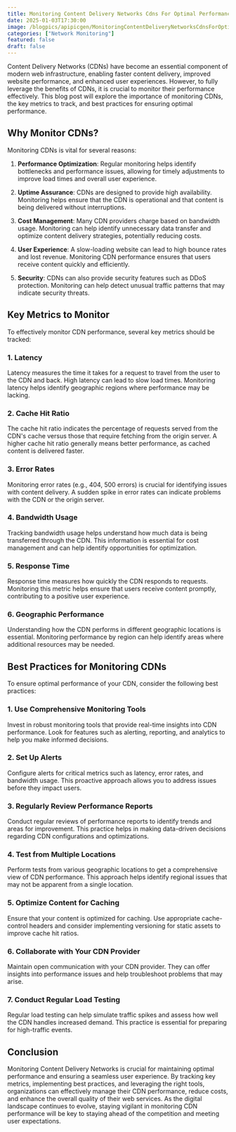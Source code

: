 ```yaml
---
title: Monitoring Content Delivery Networks Cdns For Optimal Performance
date: 2025-01-03T17:30:00
image: /blogpics/apipicgen/MonitoringContentDeliveryNetworksCdnsForOptimalPerformance-0C3LQ7Q0U7.jpg
categories: ["Network Monitoring"]
featured: false
draft: false
---
```

Content Delivery Networks (CDNs) have become an essential component of modern web infrastructure, enabling faster content delivery, improved website performance, and enhanced user experiences. However, to fully leverage the benefits of CDNs, it is crucial to monitor their performance effectively. This blog post will explore the importance of monitoring CDNs, the key metrics to track, and best practices for ensuring optimal performance.

## Why Monitor CDNs?

Monitoring CDNs is vital for several reasons:

1. **Performance Optimization**: Regular monitoring helps identify bottlenecks and performance issues, allowing for timely adjustments to improve load times and overall user experience.

2. **Uptime Assurance**: CDNs are designed to provide high availability. Monitoring helps ensure that the CDN is operational and that content is being delivered without interruptions.

3. **Cost Management**: Many CDN providers charge based on bandwidth usage. Monitoring can help identify unnecessary data transfer and optimize content delivery strategies, potentially reducing costs.

4. **User Experience**: A slow-loading website can lead to high bounce rates and lost revenue. Monitoring CDN performance ensures that users receive content quickly and efficiently.

5. **Security**: CDNs can also provide security features such as DDoS protection. Monitoring can help detect unusual traffic patterns that may indicate security threats.

## Key Metrics to Monitor

To effectively monitor CDN performance, several key metrics should be tracked:

### 1. **Latency**

Latency measures the time it takes for a request to travel from the user to the CDN and back. High latency can lead to slow load times. Monitoring latency helps identify geographic regions where performance may be lacking.

### 2. **Cache Hit Ratio**

The cache hit ratio indicates the percentage of requests served from the CDN's cache versus those that require fetching from the origin server. A higher cache hit ratio generally means better performance, as cached content is delivered faster.

### 3. **Error Rates**

Monitoring error rates (e.g., 404, 500 errors) is crucial for identifying issues with content delivery. A sudden spike in error rates can indicate problems with the CDN or the origin server.

### 4. **Bandwidth Usage**

Tracking bandwidth usage helps understand how much data is being transferred through the CDN. This information is essential for cost management and can help identify opportunities for optimization.

### 5. **Response Time**

Response time measures how quickly the CDN responds to requests. Monitoring this metric helps ensure that users receive content promptly, contributing to a positive user experience.

### 6. **Geographic Performance**

Understanding how the CDN performs in different geographic locations is essential. Monitoring performance by region can help identify areas where additional resources may be needed.

## Best Practices for Monitoring CDNs

To ensure optimal performance of your CDN, consider the following best practices:

### 1. **Use Comprehensive Monitoring Tools**

Invest in robust monitoring tools that provide real-time insights into CDN performance. Look for features such as alerting, reporting, and analytics to help you make informed decisions.

### 2. **Set Up Alerts**

Configure alerts for critical metrics such as latency, error rates, and bandwidth usage. This proactive approach allows you to address issues before they impact users.

### 3. **Regularly Review Performance Reports**

Conduct regular reviews of performance reports to identify trends and areas for improvement. This practice helps in making data-driven decisions regarding CDN configurations and optimizations.

### 4. **Test from Multiple Locations**

Perform tests from various geographic locations to get a comprehensive view of CDN performance. This approach helps identify regional issues that may not be apparent from a single location.

### 5. **Optimize Content for Caching**

Ensure that your content is optimized for caching. Use appropriate cache-control headers and consider implementing versioning for static assets to improve cache hit ratios.

### 6. **Collaborate with Your CDN Provider**

Maintain open communication with your CDN provider. They can offer insights into performance issues and help troubleshoot problems that may arise.

### 7. **Conduct Regular Load Testing**

Regular load testing can help simulate traffic spikes and assess how well the CDN handles increased demand. This practice is essential for preparing for high-traffic events.

## Conclusion

Monitoring Content Delivery Networks is crucial for maintaining optimal performance and ensuring a seamless user experience. By tracking key metrics, implementing best practices, and leveraging the right tools, organizations can effectively manage their CDN performance, reduce costs, and enhance the overall quality of their web services. As the digital landscape continues to evolve, staying vigilant in monitoring CDN performance will be key to staying ahead of the competition and meeting user expectations.